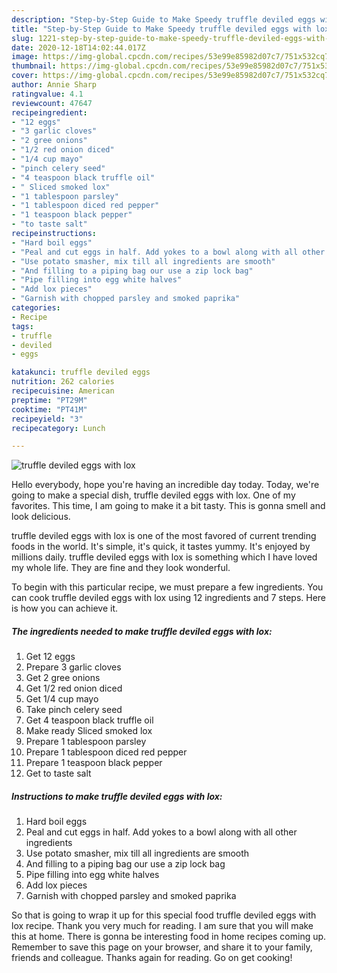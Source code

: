 ```yaml
---
description: "Step-by-Step Guide to Make Speedy truffle deviled eggs with lox"
title: "Step-by-Step Guide to Make Speedy truffle deviled eggs with lox"
slug: 1221-step-by-step-guide-to-make-speedy-truffle-deviled-eggs-with-lox
date: 2020-12-18T14:02:44.017Z
image: https://img-global.cpcdn.com/recipes/53e99e85982d07c7/751x532cq70/truffle-deviled-eggs-with-lox-recipe-main-photo.jpg
thumbnail: https://img-global.cpcdn.com/recipes/53e99e85982d07c7/751x532cq70/truffle-deviled-eggs-with-lox-recipe-main-photo.jpg
cover: https://img-global.cpcdn.com/recipes/53e99e85982d07c7/751x532cq70/truffle-deviled-eggs-with-lox-recipe-main-photo.jpg
author: Annie Sharp
ratingvalue: 4.1
reviewcount: 47647
recipeingredient:
- "12 eggs"
- "3 garlic cloves"
- "2 gree onions"
- "1/2 red onion diced"
- "1/4 cup mayo"
- "pinch celery seed"
- "4 teaspoon black truffle oil"
- " Sliced smoked lox"
- "1 tablespoon parsley"
- "1 tablespoon diced red pepper"
- "1 teaspoon black pepper"
- "to taste salt"
recipeinstructions:
- "Hard boil eggs"
- "Peal and cut eggs in half. Add yokes to a bowl along with all other ingredients"
- "Use potato smasher, mix till all ingredients are smooth"
- "And filling to a piping bag our use a zip lock bag"
- "Pipe filling into egg white halves"
- "Add lox pieces"
- "Garnish with chopped parsley and smoked paprika"
categories:
- Recipe
tags:
- truffle
- deviled
- eggs

katakunci: truffle deviled eggs 
nutrition: 262 calories
recipecuisine: American
preptime: "PT29M"
cooktime: "PT41M"
recipeyield: "3"
recipecategory: Lunch

---
```



![truffle deviled eggs with lox](https://img-global.cpcdn.com/recipes/53e99e85982d07c7/751x532cq70/truffle-deviled-eggs-with-lox-recipe-main-photo.jpg)

Hello everybody, hope you're having an incredible day today. Today, we're going to make a special dish, truffle deviled eggs with lox. One of my favorites. This time, I am going to make it a bit tasty. This is gonna smell and look delicious.



truffle deviled eggs with lox is one of the most favored of current trending foods in the world. It's simple, it's quick, it tastes yummy. It's enjoyed by millions daily. truffle deviled eggs with lox is something which I have loved my whole life. They are fine and they look wonderful.


To begin with this particular recipe, we must prepare a few ingredients. You can cook truffle deviled eggs with lox using 12 ingredients and 7 steps. Here is how you can achieve it.

<!--inarticleads1-->

##### The ingredients needed to make truffle deviled eggs with lox:

1. Get 12 eggs
1. Prepare 3 garlic cloves
1. Get 2 gree onions
1. Get 1/2 red onion diced
1. Get 1/4 cup mayo
1. Take pinch celery seed
1. Get 4 teaspoon black truffle oil
1. Make ready  Sliced smoked lox
1. Prepare 1 tablespoon parsley
1. Prepare 1 tablespoon diced red pepper
1. Prepare 1 teaspoon black pepper
1. Get to taste salt




<!--inarticleads2-->

##### Instructions to make truffle deviled eggs with lox:

1. Hard boil eggs
1. Peal and cut eggs in half. Add yokes to a bowl along with all other ingredients
1. Use potato smasher, mix till all ingredients are smooth
1. And filling to a piping bag our use a zip lock bag
1. Pipe filling into egg white halves
1. Add lox pieces
1. Garnish with chopped parsley and smoked paprika




So that is going to wrap it up for this special food truffle deviled eggs with lox recipe. Thank you very much for reading. I am sure that you will make this at home. There is gonna be interesting food in home recipes coming up. Remember to save this page on your browser, and share it to your family, friends and colleague. Thanks again for reading. Go on get cooking!
